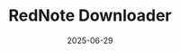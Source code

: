 ---
title: "RedNote Downloader"
date: 2025-06-29
draft: false
description: "Download avatars, images, live photos and videos from RedNote (Xiaohongshu) with ease."
tags: ["project", "coding", "chrome extension"]
externalUrl: "https://chromewebstore.google.com/detail/rednote-downloader/imnbmifdfhdkhkkfmpckhcjgnlgjfeep"
showReadingTime: false
showWordCount: false
showDate: false
---